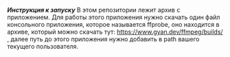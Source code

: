 _______Инструкция к запуску_______
В этом репозитории лежит архив с приложением.
Для работы этого приложения нужно скачать один файл консольного приложения, которое называется ffprobe, оно находится в архиве,
  который можно скачать тут: https://www.gyan.dev/ffmpeg/builds/ ,
    далее путь до этого приложения нужно добавить в path вашего текущего пользователя.
